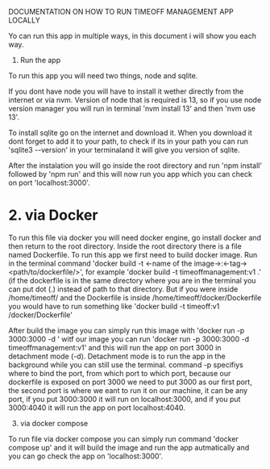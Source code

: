 DOCUMENTATION ON HOW TO RUN TIMEOFF MANAGEMENT APP LOCALLY

Yo can run this app in multiple ways, in this document i will show you each way.

1. Run the app

To run this app you will need two things, node and sqlite.

If you dont have node you will have to install it wether directly from the internet or via nvm. Version of node that is required is 13, so if you use node version manager you will run in terminal 
    'nvm install 13'
 and then 
    'nvm use 13'. 

To install sqlite go on the internet and download it. When you download it dont forget to add it to your path, to check if its in your path you can run 
    'sqlite3 --version' 
in your terminaland it will give you version of sqlite.

After the instalation you will go inside the root directory and run 
    'npm install' 
followed by 
    'npm run' 
and this will now run you app which you can check on port
    'localhost:3000'.

# 2. via Docker

To run this file via docker you will need docker engine, go install docker and then return to the root directory.
Inside the root directory there is a file named Dockerfile. To run this app we first need to build docker image. Run in the terminal command 
    'docker build -t  <-name of the image->:<-tag-> <path/to/dockerfile/>',
 for example 
    'docker build -t timeoffmanagement:v1 .' 
(if the dockerfile is in the same directory where you are in the terminal you can put dot (.) instead of path to that directory. But if you were inside /home/timeoff/ and the Dockerfile is inside /home/timeoff/docker/Dockerfile you would have to run something like 'docker build -t timeoff:v1 /docker/Dockerfile'

After build the image you can simply run this image with 
    'docker run -p 3000:3000 -d <image-name>'
witf our image you can run
    'docker run -p 3000:3000 -d timeoffmanagement:v1'
and this will run the app on port 3000 in detachment mode (-d). Detachment mode is to run the app in the background while you can still use the terminal. command -p specifiys where to bind the port, from which port to which port, because our dockerfile is exposed on port 3000 we need to put 3000 as our first port, the second port is where we eant to run it on our machine, it can be any port, if you put 3000:3000 it will run on localhost:3000, and if you put 3000:4040 it will run the app on port localhost:4040.

3. via docker compose

To run file via docker compose you can simply run command
    'docker compose up'
and it will build the image and run the app autmatically and you can go check the app on 'localhost:3000'.


